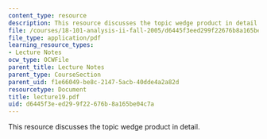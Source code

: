 ```yaml
---
content_type: resource
description: This resource discusses the topic wedge product in detail.
file: /courses/18-101-analysis-ii-fall-2005/d6445f3eed299f22676b8a165be04c7a_lecture19.pdf
file_type: application/pdf
learning_resource_types:
- Lecture Notes
ocw_type: OCWFile
parent_title: Lecture Notes
parent_type: CourseSection
parent_uid: f1e66049-be8c-2147-5acb-40dde4a2a82d
resourcetype: Document
title: lecture19.pdf
uid: d6445f3e-ed29-9f22-676b-8a165be04c7a
---
```

This resource discusses the topic wedge product in detail.

